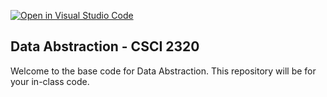 [![Open in Visual Studio Code](https://classroom.github.com/assets/open-in-vscode-718a45dd9cf7e7f842a935f5ebbe5719a5e09af4491e668f4dbf3b35d5cca122.svg)](https://classroom.github.com/online_ide?assignment_repo_id=11615786&assignment_repo_type=AssignmentRepo)
## Data Abstraction - CSCI 2320

Welcome to the base code for Data Abstraction. This repository will be for your in-class code.